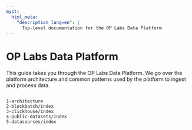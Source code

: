 ```yaml
---
myst:
  html_meta:
    "description lang=en": |
      Top-level documentation for the OP Labs Data Platform
---
```


# OP Labs Data Platform

This guide takes you through the OP Labs Data Platform. We go over the platform architecture and
common patterns used by the platform to ingest and process data.


```{toctree}

1-architecture
2-blockbatch/index
3-clickhouse/index
4-public-datasets/index
5-datasources/index
```
